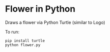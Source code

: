 
# Flower in Python

Draws a flower via Python Turtle (similar to Logo)

To run:

```
pip install turtle
python flower.py
```
